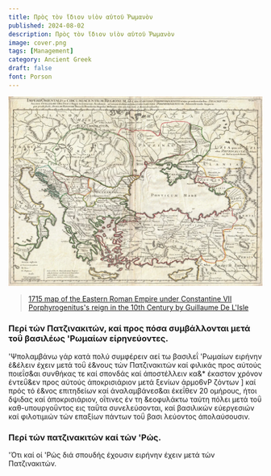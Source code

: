 ```yaml
---
title: Πρὸς τὸν ἴδιον υἱὸν αὐτοῦ Ῥωμανὸν
published: 2024-08-02
description: Πρὸς τὸν ἴδιον υἱὸν αὐτοῦ Ῥωμανὸν
image: cover.png
tags: [Management]
category: Ancient Greek
draft: false
font: Porson
---
```


![Error loading easter-roman-empire.png](./easter-roman-empire.png)

> [1715 map of the Eastern Roman Empire under Constantine VII Porphyrogenitus's reign in the 10th Century by Guillaume De L'Isle](https://www.reddit.com/r/Map_Porn/comments/81ren9/1715_map_of_the_eastern_roman_empire_under/)

### Περί τών Πατζινακιτών, καί προς πόσα συμβάλλονται μετά τοΰ βασιλέως 'Ρωμαίων είρηνεύοντες.

'Ψπολαμβάνω γάρ κατά πολύ συμφέρειν αεί τω βασιλεΐ 'Ρωμαίων ειρήνην έ&έλειν έχειν μετά τοΰ έ&νους τών Πατζινακιτών καί
φιλικάς προς αύτούς ποιεΐσ&αι συνθήκας τε καί σπονδάς καί άποστέλλειν κα&* έκαστον χρόνον έντεΰ&εν προς αύτούς
άποκρισιάριον μετά ξενίων άρμο6νΡ ζόντων ] καί πρός τό έ&νος επιτηδείων καί άναλαμβάνεσ&αι έκεΐθεν 20 ομήρους, ήτοι
δψιδας καί άποκρισιάριον, οΐτινες έν τη &εοφυλάκτω ταύτη πόλει μετά τοΰ καθ-υπουργοΰντος εις ταΰτα συνελεύσονται, καί
βασιλικών εύεργεσιών καί φιλοτιμιών τών επαξίων πάντων τοΰ βασι λεύοντος άπολαύσουσιν.

### Περί τών πατζινακιτών καί τών 'Ρώς.

'Ότι καί οί 'Ρώς διά σπουδής έχουσιν ειρήνην έχειν μετά τών Πατζινακιτών.

